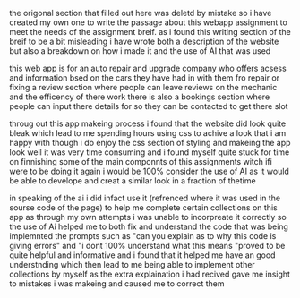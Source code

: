 the origonal section that filled out here was deletd by mistake so i have created my own one to write the passage about this webapp assignment to meet the needs of the assignment breif. as i found this writing section of the breif to be a bit misleading i have wrote both a description of the website but also a breakdown on how i made it and the use of AI that was used 

this web app is for an auto repair and upgrade company who offers acsess and information bsed on the cars they have had in with them fro repair or fixing a review section where people can leave reviews on the mechanic and the efficency of there work there is also a bookings section where people can input there details for so they can be contacted to get there slot 

throug out this app makeing process i found that the website did look quite bleak which lead to me spending hours using css to achive a look that i am happy with though i do enjoy the css section of styling and makeing the app look well it was very time consuming and i found myself quite stuck for time on finnishing some of the main componnts of this assignments witch ifi were to be doing it again i would be 100% consider the use of AI as it would be able to develope and creat a similar look in a fraction of thetime 

in speaking of the ai i did infact use it (refrenced where it was used in the sourse code of the page) to help me complete certain collections on this app as through my own attempts i was unable to incorpreate it correctly so the use of Ai helped me to both fix and understand the code that was being implemnted the prompts such as "can you explain as to why this code is giving errors" and "i dont 100% understand what this means "proved to be quite helpful and informative and i found that it helped me have an good understnding which then lead to me being able to implement other collections by myself as the extra explaination i had recived gave me insight to mistakes i was makeing and caused me to correct them 

